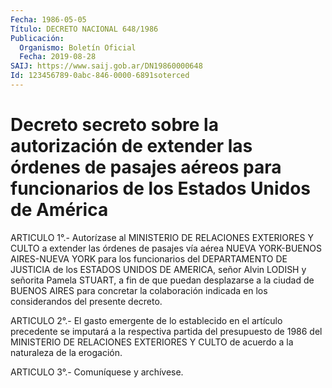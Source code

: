 ```yaml
---
Fecha: 1986-05-05
Título: DECRETO NACIONAL 648/1986
Publicación:
  Organismo: Boletín Oficial
  Fecha: 2019-08-28
SAIJ: https://www.saij.gob.ar/DN19860000648
Id: 123456789-0abc-846-0000-6891soterced
---
```

# Decreto secreto sobre la autorización de extender las órdenes de pasajes aéreos para funcionarios de los Estados Unidos de América

<a id="1"></a>
ARTICULO 1°.- Autorízase al MINISTERIO DE RELACIONES EXTERIORES Y CULTO a extender las órdenes de pasajes vía aérea NUEVA YORK-BUENOS AIRES-NUEVA YORK para los funcionarios del DEPARTAMENTO DE JUSTICIA de los ESTADOS UNIDOS DE AMERICA, señor Alvin LODISH y señorita Pamela STUART, a fin de que puedan desplazarse a la ciudad de BUENOS AIRES para concretar la colaboración indicada en los considerandos del presente decreto.

<a id="2"></a>
ARTICULO 2°.- El gasto emergente de lo establecido en el artículo precedente se imputará a la respectiva partida del presupuesto de 1986 del MINISTERIO DE RELACIONES EXTERIORES Y CULTO de acuerdo a la naturaleza de la erogación.

<a id="3"></a>
ARTICULO 3°.- Comuníquese y archívese.